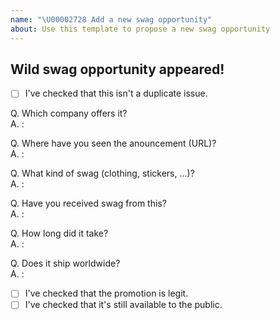 ```yaml
---
name: "\U00002728 Add a new swag opportunity"
about: Use this template to propose a new swag opportunity
---
```


## Wild swag opportunity appeared!

- [ ] I've checked that this isn't a duplicate issue.

Q. Which company offers it?  
A. : 

Q. Where have you seen the anouncement (URL)?  
A. : 

Q. What kind of swag (clothing, stickers, ...)?  
A. : 

Q. Have you received swag from this?  
A. : 

Q. How long did it take?  
A. : 

Q. Does it ship worldwide?  
A. : 

<!-- Anything to add? -->


- [ ] I've checked that the promotion is legit.
- [ ] I've checked that it's still available to the public.

<!-- Thanks for your contribution! -->
